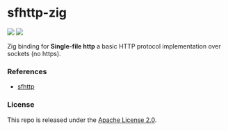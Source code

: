 # sfhttp-zig

[![](https://img.shields.io/github/v/tag/thechampagne/sfhttp-zig?label=version)](https://github.com/thechampagne/sfhttp-zig/releases/latest) [![](https://img.shields.io/github/license/thechampagne/sfhttp-zig)](https://github.com/thechampagne/sfhttp-zig/blob/main/LICENSE)

Zig binding for **Single-file http** a basic HTTP protocol implementation over sockets (no https).

### References
 - [sfhttp](https://github.com/mattiasgustavsson/libs/blob/main/http.h)

### License

This repo is released under the [Apache License 2.0](https://github.com/thechampagne/sfhttp-zig/blob/main/LICENSE).
